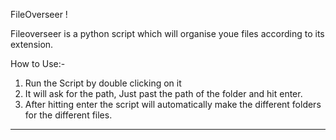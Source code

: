 
FileOverseer !

Fileoverseer is a python script which will organise youe files according to its extension.

How to Use:-

1) Run the Script by double clicking on it
2) It will ask for the path, Just past the path of the folder and hit enter.
3) After hitting enter the script will automatically make the different folders for the different files.

**********************************************************************************************************************
